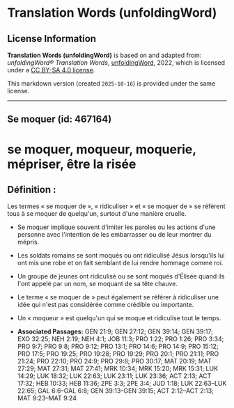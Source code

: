 # Translation Words (unfoldingWord)

## License Information

**Translation Words (unfoldingWord)** is based on and adapted from: _unfoldingWord® Translation Words_, [unfoldingWord](https://unfoldingword.org/utw), 2022, which is licensed under a [CC BY-SA 4.0 license](https://creativecommons.org/licenses/by-sa/4.0/legalcode.en).

This markdown version (created `2025-10-16`) is provided under the same license.



--------------------------------

## Se moquer (id: 467164)

se moquer, moqueur, moquerie, mépriser, être la risée
=====================================================

Définition :
------------

Les termes « se moquer de », « ridiculiser » et « se moquer de » se réfèrent tous à se moquer de quelqu'un, surtout d'une manière cruelle.

* Se moquer implique souvent d'imiter les paroles ou les actions d'une personne avec l'intention de les embarrasser ou de leur montrer du mépris.
* Les soldats romains se sont moqués ou ont ridiculisé Jésus lorsqu'ils lui ont mis une robe et on fait semblant de lui rendre hommage comme roi.
* Un groupe de jeunes ont ridiculisé ou se sont moqués d'Élisée quand ils l'ont appelé par un nom, se moquant de sa tête chauve.
* Le terme « se moquer de » peut également se référer à ridiculiser une idée qui n'est pas considérée comme crédible ou importante.
* Un « moqueur » est quelqu'un qui se moque et ridiculise tout le temps.

* **Associated Passages:** GEN 21:9; GEN 27:12; GEN 39:14; GEN 39:17; EXO 32:25; NEH 2:19; NEH 4:1; JOB 11:3; PRO 1:22; PRO 1:26; PRO 3:34; PRO 9:7; PRO 9:8; PRO 9:12; PRO 13:1; PRO 14:6; PRO 14:9; PRO 15:12; PRO 17:5; PRO 19:25; PRO 19:28; PRO 19:29; PRO 20:1; PRO 21:11; PRO 21:24; PRO 22:10; PRO 24:9; PRO 29:8; PRO 30:17; MAT 20:19; MAT 27:29; MAT 27:31; MAT 27:41; MRK 10:34; MRK 15:20; MRK 15:31; LUK 14:29; LUK 18:32; LUK 22:63; LUK 23:11; LUK 23:36; ACT 2:13; ACT 17:32; HEB 10:33; HEB 11:36; 2PE 3:3; 2PE 3:4; JUD 1:18; LUK 22:63–LUK 22:65; GAL 6:6–GAL 6:8; GEN 39:13–GEN 39:15; ACT 2:12–ACT 2:13; MAT 9:23–MAT 9:24


